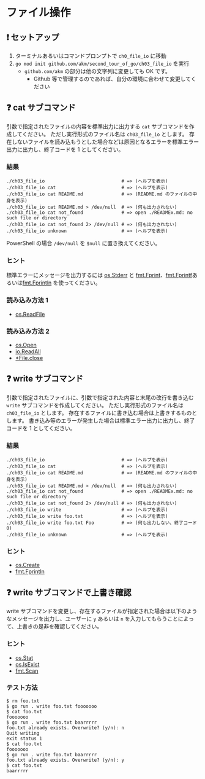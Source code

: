 # ファイル操作

## :exclamation: セットアップ

1. ターミナルあるいはコマンドプロンプトで `ch0_file_io` に移動
2. `go mod init github.com/akm/second_tour_of_go/ch03_file_io` を実行
   - `github.com/akm` の部分は他の文字列に変更しても OK です。
     - Github 等で管理するのであれば、自分の環境に合わせて変更してください

## :question: cat サブコマンド

引数で指定されたファイルの内容を標準出力に出力する `cat` サブコマンドを作成してください。
ただし実行形式のファイル名は `ch03_file_io` とします。
存在しないファイルを読み込もうとした場合などは原因となるエラーを標準エラー出力に出力し、終了コードを 1 としてください。

### 結果

```
./ch03_file_io                            # => (ヘルプを表示)
./ch03_file_io cat                        # => (ヘルプを表示)
./ch03_file_io cat README.md              # => (README.md のファイルの中身を表示)
./ch03_file_io cat README.md > /dev/null  # => (何も出力されない)
./ch03_file_io cat not_found              # => open ./READMEx.md: no such file or directory
./ch03_file_io cat not_found 2> /dev/null # => (何も出力されない)
./ch03_file_io unknown                    # => (ヘルプを表示)
```

PowerShell の場合 `/dev/null` を `$null` に置き換えてください。

### ヒント

標準エラーにメッセージを出力するには [os.Stderr](https://pkg.go.dev/os#pkg-variables) と [fmt.Fprint](https://pkg.go.dev/fmt#Fprint)、[fmt.Fprintf](https://pkg.go.dev/fmt#Fprintf)あるいは[fmt.Fprintln](https://pkg.go.dev/fmt#Fprintln) を使ってください。

### 読み込み方法 1

- [os.ReadFile](https://pkg.go.dev/os#ReadFile)

### 読み込み方法 2

- [os.Open](https://pkg.go.dev/os#Open)
- [io.ReadAll](https://pkg.go.dev/io#ReadAll)
- [\*File.close](https://pkg.go.dev/os#File.Close)

## :question: write サブコマンド

引数で指定されたファイルに、引数で指定された内容と末尾の改行を書き込む `write` サブコマンドを作成してください。
ただし実行形式のファイル名は `ch03_file_io` とします。
存在するファイルに書き込む場合は上書きするものとします。
書き込み等のエラーが発生した場合は標準エラー出力に出力し、終了コードを 1 としてください。

### 結果

```
./ch03_file_io                            # => (ヘルプを表示)
./ch03_file_io cat                        # => (ヘルプを表示)
./ch03_file_io cat README.md              # => (README.md のファイルの中身を表示)
./ch03_file_io cat README.md > /dev/null  # => (何も出力されない)
./ch03_file_io cat not_found              # => open ./READMEx.md: no such file or directory
./ch03_file_io cat not_found 2> /dev/null # => (何も出力されない)
./ch03_file_io write                      # => (ヘルプを表示)
./ch03_file_io write foo.txt              # => (ヘルプを表示)
./ch03_file_io write foo.txt Foo          # => (何も出力しない、終了コード0)
./ch03_file_io unknown                    # => (ヘルプを表示)
```

### ヒント

- [os.Create](https://pkg.go.dev/os#File)
- [fmt.Fprintln](https://pkg.go.dev/fmt#Fprintln)

## :question: write サブコマンドで上書き確認

write サブコマンドを変更し、存在するファイルが指定された場合は以下のようなメッセージを出力し、ユーザーに `y` あるいは `n` を入力してもらうことによって、上書きの是非を確認してください。

### ヒント

- [os.Stat](https://pkg.go.dev/os#Stat)
- [os.IsExist](https://pkg.go.dev/os#IsExist)
- [fmt.Scan](https://pkg.go.dev/fmt#Scan)

### テスト方法

```
$ rm foo.txt
$ go run . write foo.txt fooooooo
$ cat foo.txt
fooooooo
$ go run . write foo.txt baarrrrr
foo.txt already exists. Overwrite? (y/n): n
Quit writing
exit status 1
$ cat foo.txt
fooooooo
$ go run . write foo.txt baarrrrr
foo.txt already exists. Overwrite? (y/n): y
$ cat foo.txt
baarrrrr
```
